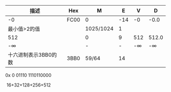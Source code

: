 | 描述                 | Hex  | M         | E    | V    | D     |
| -------------------- | ---- | --------- | ---- | ---- | ----- |
| -0                   | FC00 | 0         | -14  | -0   | -0.0  |
| 最小值>2的值         |      | 1025/1024 | 1    |      |       |
| 512                  |      | 0         | 9    | 512  | 512.0 |
| -∞                   |      | -         | -    | -∞   | -∞    |
| 十六进制表示3BB0的数 | 3BB0 | 59/64     | 14   |      |       |

0x 0 01110 1110110000

​	16+32+128+256+512